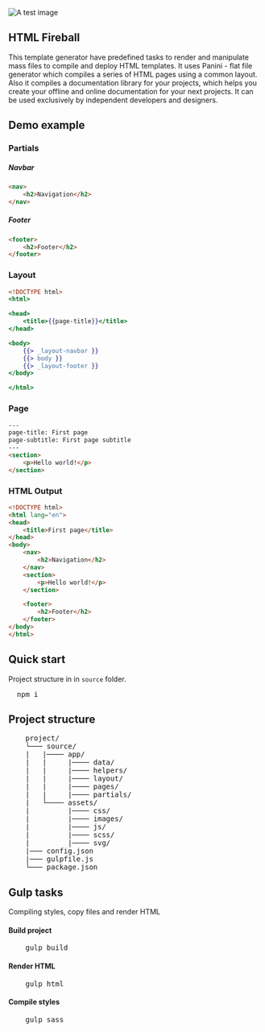 ![A test image](https://repository-images.githubusercontent.com/319985569/62e3f816-827d-45d0-bdff-b2c018f10e66) 

## HTML Fireball
This template generator have predefined tasks to render and manipulate mass files to compile and deploy HTML templates. It uses Panini - flat file generator which compiles a series of HTML pages using a common layout. Also it compiles a documentation library for your projects, which helps you create your offline and online documentation for your next projects. It can be used exclusively by independent developers and designers.

## Demo example

### Partials

##### Navbar
```html
<nav>
    <h2>Navigation</h2>
</nav>
```
##### Footer
```html
<footer>
    <h2>Footer</h2>
</footer>
```

### Layout

```handlebars
<!DOCTYPE html>
<html>

<head>
    <title>{{page-title}}</title>
</head>

<body>
    {{> _layout-navbar }}
    {{> body }}
    {{> _layout-footer }}
</body>

</html>
```

### Page
```html
---
page-title: First page
page-subtitle: First page subtitle
---
<section>
    <p>Hello world!</p>
</section>
```

### HTML Output
```html
<!DOCTYPE html>
<html lang="en">
<head>
    <title>First page</title>
</head>
<body>
    <nav>
        <h2>Navigation</h2>
    </nav>
    <section>
        <p>Hello world!</p>
    </section>

    <footer>
        <h2>Footer</h2>
    </footer>
</body>
</html>
```

## Quick start
Project structure in in <code>source</code> folder.

<pre>
  npm i
</pre>

## Project structure

<pre>
    project/
    └─── source/
    |   |──── app/
    |   |     |──── data/
    |   |     |──── helpers/
    |   |     |──── layout/
    |   |     |──── pages/
    |   |     |──── partials/
    |   └──── assets/
    |         |──── css/
    |         |──── images/
    |         |──── js/
    |         |──── scss/
    |         |──── svg/
    |─── config.json
    |─── gulpfile.js
    └─── package.json
</pre>

## Gulp tasks
Compiling styles, copy files and render HTML

#### Build project

<pre>
    gulp build
</pre>

#### Render HTML

<pre>
    gulp html
</pre>

#### Compile styles

<pre>
    gulp sass
</pre>

